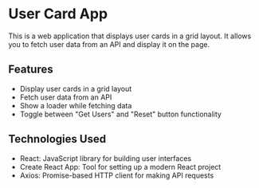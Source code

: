 # User Card App

This is a web application that displays user cards in a grid layout. It allows you to fetch user data from an API and display it on the page.

## Features

- Display user cards in a grid layout
- Fetch user data from an API
- Show a loader while fetching data
- Toggle between "Get Users" and "Reset" button functionality

## Technologies Used

- React: JavaScript library for building user interfaces
- Create React App: Tool for setting up a modern React project
- Axios: Promise-based HTTP client for making API requests